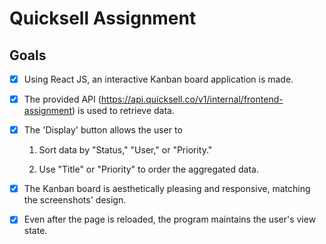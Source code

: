 # Quicksell Assignment
## Goals

- [x] Using React JS, an interactive Kanban board application is made.

- [x] The provided API (https://api.quicksell.co/v1/internal/frontend-assignment) is used to retrieve data.

- [x] The 'Display' button allows the user to

    1. Sort data by "Status," "User," or "Priority."

    2. Use "Title" or "Priority" to order the aggregated data.

- [x] The Kanban board is aesthetically pleasing and responsive, matching the screenshots' design.

- [x] Even after the page is reloaded, the program maintains the user's view state.

